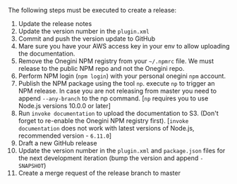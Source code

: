 The following steps must be executed to create a release:

1. Update the release notes
2. Update the version number in the `plugin.xml`
3. Commit and push the version update to GitHub
4. Mare sure you have your AWS access key in your env to allow uploading the documentation.
5. Remove the Onegini NPM registry from your `~/.npmrc` file. We must release to the public NPM repo and not the Onegini repo.
6. Perform NPM login (`npm login`) with your personal onegini `npm` account.
7. Publish the NPM package using the tool `np`. execute `np` to trigger an NPM release. In case you are not releasing from master you need to append `--any-branch` to the np command. [`np` requires you to use Node.js versions 10.0.0 or later]
8. Run `invoke documentation` to upload the documentation to S3. (Don't forget to re-enable the Onegini NPM registry first). [`invoke documentation` does not work with latest versions of Node.js, recommended version - `6.11.0`]
9. Draft a new GitHub release
10. Update the version number in the `plugin.xml` and `package.json` files for the next development iteration (bump the version and append `-SNAPSHOT`)
11. Create a merge request of the release branch to master
